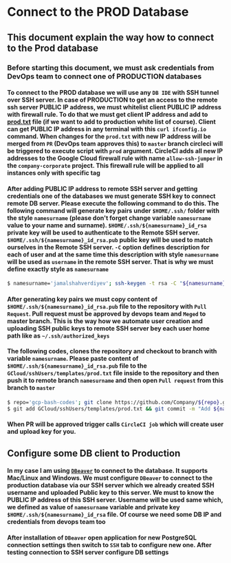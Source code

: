 # Connect to the PROD Database

## This document explain the way how to connect to the Prod database

### Before starting this document, we must ask credentials from DevOps team to connect one of PRODUCTION databases

#### To connect to the PROD database we will use any `DB IDE` with SSH tunnel over SSH server. In case of PRODUCTION to get an access to the remote ssh server PUBLIC IP address, we must whitelist client PUBLIC IP address with firewall rule. To do that we must get client IP address and add to [prod.txt](https://github.com/Company/gcp-bash-codes/blob/master/GCloud/Firewall/templates/prod.txt) file (if we want to add to production white list of course). Client can get PUBLIC IP address in any terminal with this `curl ifconfig.io` command. When changes for the `prod.txt` with new IP address will be merged from `PR` (DevOps team approves this) to `master` branch circleci will be triggered to execute script with `prod` argument. CircleCI adds all new IP addresses to the Google Cloud firewall rule with name `allow-ssh-jumper` in the `company-corporate` project. This firewall rule will be applied to all instances only with specific tag  

#### After adding PUBLIC IP address to remote SSH server and getting credentials one of the databases we must generate SSH key to connect remote DB server. Please execute the following command to do this. The following command will generate key pairs under `$HOME/.ssh/` folder with the style `namesurname` (please don't forget change variable `namesurname` value to your name and surname). `$HOME/.ssh/${namesurname}_id_rsa` private key will be used to authenticate to the Remote SSH server. `$HOME/.ssh/${namesurname}_id_rsa.pub` public key will be used to match ourselves in the Remote SSH server. `-C` option defines description for each of user and at the same time this description with style `namesurname` will be used as `username` in the remote SSH server. That is why we must define exactly style as `namesurname`

```bash
$ namesurname='jamalshahverdiyev'; ssh-keygen -t rsa -C "${namesurname}" -f $HOME/.ssh/${namesurname}_id_rsa -q -N ""
```

#### After generating key pairs we must copy content of `$HOME/.ssh/${namesurname}_id_rsa.pub` file to the repository with `Pull Request`. Pull request must be approved by devops team and `Meged` to master branch. This is the way how we automate user creation and uploading SSH public keys to remote SSH server bey each user home path like as `~/.ssh/authorized_keys`

#### The following codes, clones the repository and checkout to branch with variable `namesurname`. Please paste content of `$HOME/.ssh/${namesurname}_id_rsa.pub` file to the `GCloud/sshUsers/templates/prod.txt` file inside to the repository and then push it to remote branch `namesurname` and then open `Pull request` from this branch to `master`

```bash
$ repo='gcp-bash-codes'; git clone https://github.com/Company/${repo}.git; cd ${repo}; git checkout -b ${namesurname}; cat $HOME/.ssh/${namesurname}_id_rsa.pub >> GCloud/sshUsers/templates/prod.txt
$ git add GCloud/sshUsers/templates/prod.txt && git commit -m "Add ${namesurname} public key" && git push origin ${namesurname}
```

#### When PR will be approved trigger calls `CircleCI job` which will create user and upload key for you.

## Configure some DB client to Production

#### In my case I am using [`DBeaver`](https://dbeaver.io/download/) to connect to the database. It supports Mac/Linux and Windows. We must configure `DBeaver` to connect to the production database via our SSH server which we already created SSH username and uploaded Public key to this server. We must to know the PUBLIC IP address of this SSH server. Username will be used same which, we defined as value of `namesurname` variable and private key `$HOME/.ssh/${namesurname}_id_rsa` file. Of course we need some DB IP and credentials from devops team too

#### After installation of `DBeaver` open application for new PostgreSQL connection settings then switch to `SSH` tab to configure new one. After testing connection to SSH server configure DB settings


